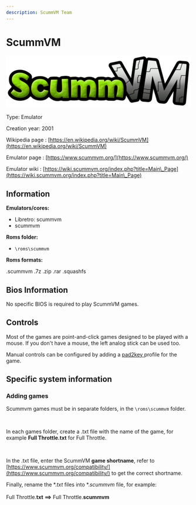 ```yaml
---
description: ScummVM Team
---
```


# ScummVM

![](<../../.gitbook/assets/image (1).png>)

Type: Emulator

Creation year: 2001

Wikipedia page : [https://en.wikipedia.org/wiki/ScummVM](https://en.wikipedia.org/wiki/ScummVM)

Emulator page : [https://www.scummvm.org/](https://www.scummvm.org/)

Emulator wiki : [https://wiki.scummvm.org/index.php?title=Main\_Page](https://wiki.scummvm.org/index.php?title=Main\_Page)

## Information

**Emulators/cores:**

* Libretro: scummvm
* scummvm

**Roms folder:**

* `\roms\scummvm`

**Roms formats:**

.scummvm .7z .zip .rar .squashfs

## Bios Information

No specific BIOS is required to play ScummVM games.

## Controls

Most of the games are point-and-click games designed to be played with a mouse. If you don't have a mouse, the left analog stick can be used too.

Manual controls can be configured by adding a [pad2key ](../../advanced-features/pad2key.md)profile for the game.

## Specific system information

### Adding games

Scummvm games must be in separate folders, in the `\roms\scummvm` folder.

<figure><img src="https://i.imgur.com/qfDZ5Np.png" alt=""><figcaption></figcaption></figure>

In each games folder, create a .txt file with the name of the game, for example **Full Throttle.txt** for Full Throttle.

<figure><img src="https://i.imgur.com/zNotr1I.png" alt=""><figcaption></figcaption></figure>

In the .txt file, enter the ScummVM **game shortname**, refer to [https://www.scummvm.org/compatibility/](https://www.scummvm.org/compatibility/) to get the correct shortname.

Finally, rename the \*._txt_ files into \*._scummvm_ file, for example:\
\
Full Throttle.**txt**  **==>** Full Throttle.**scummvm**
